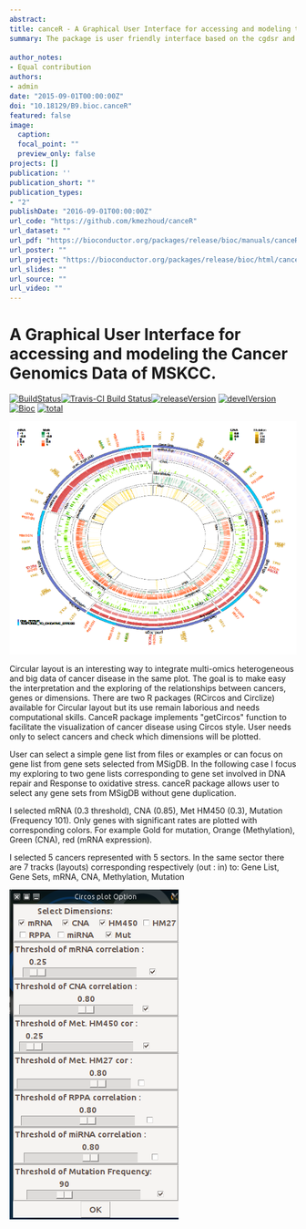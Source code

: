 ```yaml
---
abstract: 
title: canceR - A Graphical User Interface for accessing and modeling the Cancer Genomics Data of MSKCC.
summary: The package is user friendly interface based on the cgdsr and other modeling packages to explore, compare, and analyse all available Cancer Data (Clinical data, Gene Mutation, Gene Methylation, Gene Expression, Protein Phosphorylation, Copy Number Alteration) hosted by the Computational Biology Center at Memorial-Sloan-Kettering Cancer Center (MSKCC).

author_notes:
- Equal contribution
authors:
- admin
date: "2015-09-01T00:00:00Z"
doi: "10.18129/B9.bioc.canceR"
featured: false
image:
  caption:
  focal_point: ""
  preview_only: false
projects: []
publication: ''
publication_short: ""
publication_types:
- "2"
publishDate: "2016-09-01T00:00:00Z"
url_code: "https://github.com/kmezhoud/canceR"
url_dataset: ""
url_pdf: "https://bioconductor.org/packages/release/bioc/manuals/canceR/man/canceR.pdf"
url_poster: ""
url_project: "https://bioconductor.org/packages/release/bioc/html/canceR.html"
url_slides: ""
url_source: ""
url_video: ""
---
```


# A Graphical User Interface for accessing and modeling the Cancer Genomics Data of MSKCC.

[![BuildStatus](http://www.bioconductor.org/shields/build/devel/bioc/canceR.svg?label=bioC)](https://bioconductor.org/checkResults/devel/bioc-LATEST/canceR/)[![Travis-CI Build Status](https://travis-ci.org/kmezhoud/canceR.svg?branch=master)](https://travis-ci.org/kmezhoud/canceR)[![releaseVersion](https://img.shields.io/badge/release%20version-1.6.00-green.svg?style=flat)](https://bioconductor.org/packages/canceR) [![develVersion](https://img.shields.io/badge/devel%20version-1.7.04-green.svg?style=flat)](https://github.com/canceR)
[![Bioc](http://www.bioconductor.org/shields/years-in-bioc/canceR.svg)](https://www.bioconductor.org/packages/devel/bioc/html/canceR.html#since)
[![total](https://img.shields.io/badge/downloads-1759/total-blue.svg?style=flat)](https://bioconductor.org/packages/stats/bioc/canceR)


<img src="Circos.png">


Circular layout is an interesting way to integrate multi-omics heterogeneous  and big data of cancer disease in the same plot. The goal is to make easy the interpretation and the exploring of the relationships between cancers, genes or dimensions.
There are two R packages (RCircos and Circlize) available for Circular layout but its use remain laborious and needs computational skills.
CanceR package implements "getCircos" function to facilitate the visualization of cancer disease using Circos style. User needs only to select cancers and check which dimensions will be plotted.

User can select a simple gene list from files or examples or can focus on gene list from gene sets selected from MSigDB.
In the following case I  focus my exploring to two gene lists corresponding to gene set involved in DNA repair and Response to oxidative stress. canceR package allows user to select any gene sets from MSigDB without gene duplication.

I selected mRNA (0.3 threshold), CNA (0.85), Met HM450 (0.3), Mutation (Frequency 101). Only genes with significant rates are plotted with corresponding colors. For example Gold for mutation, Orange (Methylation), Green (CNA), red (mRNA expression).

I selected 5 cancers represented with 5 sectors. In the same sector there are 7 tracks (layouts) corresponding respectively (out : in) to: Gene List, Gene Sets, mRNA, CNA, Methylation, Mutation

<img src="dialogCircos.png">